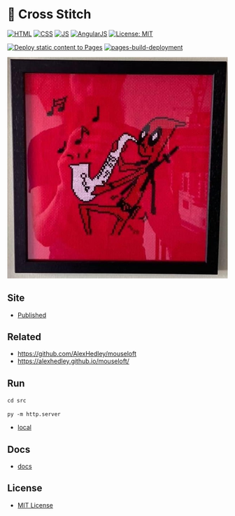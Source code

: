 # 🧵 Cross Stitch

[![HTML](https://img.shields.io/badge/HTML-E34F26?style=for-the-badge&logo=html5&logoColor=white)](https://developer.mozilla.org/en-US/docs/Learn/Getting_started_with_the_web/HTML_basics)
[![CSS](https://img.shields.io/badge/CSS-1572B6?&style=for-the-badge&logo=css3&logoColor=white)](https://developer.mozilla.org/en-US/docs/Web/CSS)
[![JS](https://img.shields.io/badge/JavaScript-323330?style=for-the-badge&logo=javascript&logoColor=F7DF1E)](https://developer.mozilla.org/en-US/docs/Web/JavaScript)
[![AngularJS](https://img.shields.io/badge/AngularJS-E23237?style=for-the-badge&logo=angularjs&logoColor=white)](https://angularjs.org/)
[![License: MIT](https://img.shields.io/badge/License-MIT-lightgrey.svg?style=for-the-badge)](https://opensource.org/licenses/MIT)

[![Deploy static content to Pages](https://github.com/AlexHedley/crossstitch/actions/workflows/static.yml/badge.svg)](https://github.com/AlexHedley/crossstitch/actions/workflows/static.yml)
[![pages-build-deployment](https://github.com/AlexHedley/crossstitch/actions/workflows/pages/pages-build-deployment/badge.svg)](https://github.com/AlexHedley/crossstitch/actions/workflows/pages/pages-build-deployment)

![Deadpool](src/images/2020_Deadpool.jpg "Deadpool")

## Site

- [Published](https://alexhedley.github.io/crossstitch)

## Related

- https://github.com/AlexHedley/mouseloft
- https://alexhedley.github.io/mouseloft/

## Run

`cd src`

`py -m http.server`

- [local](http://localhost:8000/)

## Docs

- [docs](docs/README.md)

## License

- [MIT License](LICENSE)

